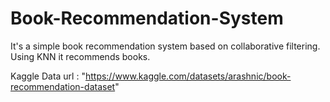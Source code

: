 # Book-Recommendation-System

It's a simple book recommendation system based on collaborative filtering. Using KNN it recommends books.


Kaggle Data url : "https://www.kaggle.com/datasets/arashnic/book-recommendation-dataset"
